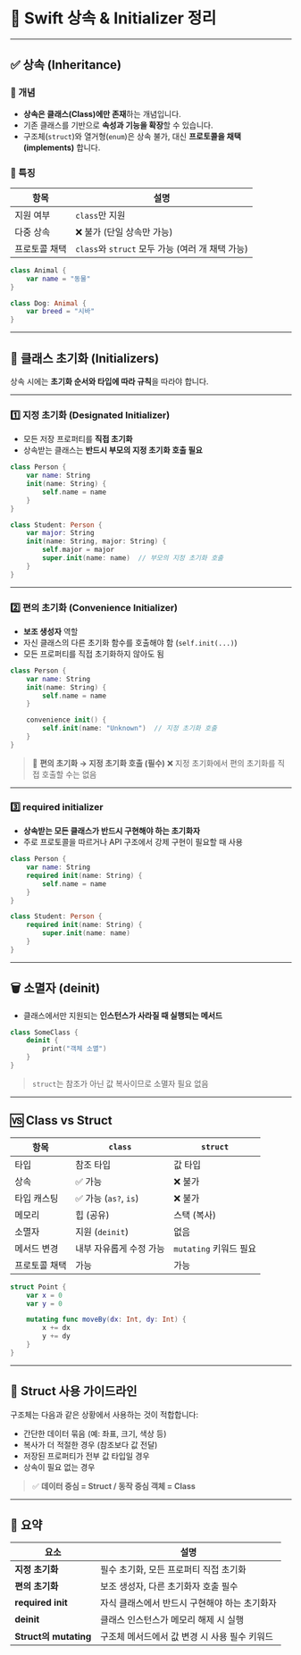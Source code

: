 # 🧬 Swift 상속 & Initializer 정리

---

## ✅ 상속 (Inheritance)

### 🔹 개념

* **상속은 클래스(Class)에만 존재**하는 개념입니다.
* 기존 클래스를 기반으로 **속성과 기능을 확장**할 수 있습니다.
* 구조체(`struct`)와 열거형(`enum`)은 상속 불가, 대신 **프로토콜을 채택(implements)** 합니다.

### 🔹 특징

| 항목      | 설명                                   |
| ------- | ------------------------------------ |
| 지원 여부   | `class`만 지원                          |
| 다중 상속   | ❌ 불가 (단일 상속만 가능)                     |
| 프로토콜 채택 | `class`와 `struct` 모두 가능 (여러 개 채택 가능) |

```swift
class Animal {
    var name = "동물"
}

class Dog: Animal {
    var breed = "시바"
}
```

---

## 🚀 클래스 초기화 (Initializers)

상속 시에는 **초기화 순서와 타입에 따라 규칙**을 따라야 합니다.

---

### 1️⃣ 지정 초기화 (Designated Initializer)

* 모든 저장 프로퍼티를 **직접 초기화**
* 상속받는 클래스는 **반드시 부모의 지정 초기화 호출 필요**

```swift
class Person {
    var name: String
    init(name: String) {
        self.name = name
    }
}

class Student: Person {
    var major: String
    init(name: String, major: String) {
        self.major = major
        super.init(name: name)  // 부모의 지정 초기화 호출
    }
}
```

---

### 2️⃣ 편의 초기화 (Convenience Initializer)

* **보조 생성자** 역할
* 자신 클래스의 다른 초기화 함수를 호출해야 함 (`self.init(...)`)
* 모든 프로퍼티를 직접 초기화하지 않아도 됨

```swift
class Person {
    var name: String
    init(name: String) {
        self.name = name
    }

    convenience init() {
        self.init(name: "Unknown")  // 지정 초기화 호출
    }
}
```

> 🔁 **편의 초기화 → 지정 초기화 호출 (필수)**
> ❌ 지정 초기화에서 편의 초기화를 직접 호출할 수는 없음

---

### 3️⃣ required initializer

* **상속받는 모든 클래스가 반드시 구현해야 하는 초기화자**
* 주로 프로토콜을 따르거나 API 구조에서 강제 구현이 필요할 때 사용

```swift
class Person {
    var name: String
    required init(name: String) {
        self.name = name
    }
}

class Student: Person {
    required init(name: String) {
        super.init(name: name)
    }
}
```

---

## 🗑️ 소멸자 (deinit)

* 클래스에서만 지원되는 **인스턴스가 사라질 때 실행되는 메서드**

```swift
class SomeClass {
    deinit {
        print("객체 소멸")
    }
}
```

> `struct`는 참조가 아닌 값 복사이므로 소멸자 필요 없음

---

## 🆚 Class vs Struct

| 항목      | `class`            | `struct`          |
| ------- | ------------------ | ----------------- |
| 타입      | 참조 타입              | 값 타입              |
| 상속      | ✅ 가능               | ❌ 불가              |
| 타입 캐스팅  | ✅ 가능 (`as?`, `is`) | ❌ 불가              |
| 메모리     | 힙 (공유)             | 스택 (복사)           |
| 소멸자     | 지원 (`deinit`)      | 없음                |
| 메서드 변경  | 내부 자유롭게 수정 가능      | `mutating` 키워드 필요 |
| 프로토콜 채택 | 가능                 | 가능                |

```swift
struct Point {
    var x = 0
    var y = 0

    mutating func moveBy(dx: Int, dy: Int) {
        x += dx
        y += dy
    }
}
```

---

## 🧭 Struct 사용 가이드라인

구조체는 다음과 같은 상황에서 사용하는 것이 적합합니다:

* 간단한 데이터 묶음 (예: 좌표, 크기, 색상 등)
* 복사가 더 적절한 경우 (참조보다 값 전달)
* 저장된 프로퍼티가 전부 값 타입일 경우
* 상속이 필요 없는 경우

> ✅ **데이터 중심 = Struct / 동작 중심 객체 = Class**

---

## 📌 요약

| 요소                   | 설명                         |
| -------------------- | -------------------------- |
| **지정 초기화**           | 필수 초기화, 모든 프로퍼티 직접 초기화     |
| **편의 초기화**           | 보조 생성자, 다른 초기화자 호출 필수      |
| **required init**    | 자식 클래스에서 반드시 구현해야 하는 초기화자  |
| **deinit**           | 클래스 인스턴스가 메모리 해제 시 실행      |
| **Struct의 mutating** | 구조체 메서드에서 값 변경 시 사용 필수 키워드 |

